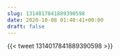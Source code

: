 ```yaml
---
slug: 1314017841889390598
date: 2020-10-08 01:40:41+00:00
draft: false
---
```


{{< tweet 1314017841889390598 >}}
